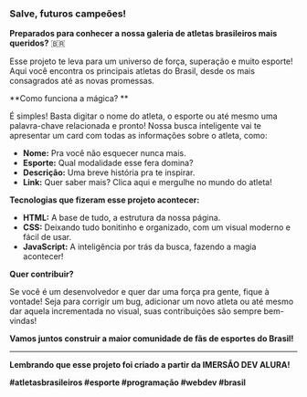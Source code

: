 ### **Salve, futuros campeões!**

**Preparados para conhecer a nossa galeria de atletas brasileiros mais queridos?** 🇧🇷

Esse projeto te leva para um universo de força, superação e muito esporte! Aqui você encontra os principais atletas do Brasil, desde os mais consagrados até as novas promessas. 

**Como funciona a mágica? **

É simples! Basta digitar o nome do atleta, o esporte ou até mesmo uma palavra-chave relacionada e pronto! Nossa busca inteligente vai te apresentar um card com todas as informações sobre o atleta, como:

* **Nome:** Pra você não esquecer nunca mais.
* **Esporte:** Qual modalidade esse fera domina?
* **Descrição:** Uma breve história pra te inspirar.
* **Link:** Quer saber mais? Clica aqui e mergulhe no mundo do atleta!

**Tecnologias que fizeram esse projeto acontecer:**

* **HTML:** A base de tudo, a estrutura da nossa página.
* **CSS:** Deixando tudo bonitinho e organizado, com um visual moderno e fácil de usar.
* **JavaScript:** A inteligência por trás da busca, fazendo a magia acontecer!

**Quer contribuir?**

Se você é um desenvolvedor e quer dar uma força pra gente, fique à vontade! Seja para corrigir um bug, adicionar um novo atleta ou até mesmo dar aquela incrementada no visual, suas contribuições são sempre bem-vindas!

**Vamos juntos construir a maior comunidade de fãs de esportes do Brasil!** 

****

**Lembrando que esse projeto foi criado a partir da IMERSÃO DEV ALURA!**

**#atletasbrasileiros #esporte #programação #webdev #brasil**
